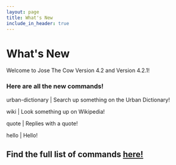 ```yaml
---
layout: page
title: What's New
include_in_header: true
---
```

# What's New
Welcome to Jose The Cow Version 4.2 and Version 4.2.1!

### Here are all the new commands!

urban-dictionary | Search up something on the Urban Dictionary!

wiki | Look something up on Wikipedia!

quote | Replies with a quote!

hello | Hello!

## Find the full list of commands [here!](https://josethecow.ml/v4dot2features)
